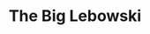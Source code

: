 ---
title: "The Big Lebowski"

year: 1998

director: "The Coen Brothers"

summary: "The audience runs a gauntlet of SoCal stereotypes where new shit constantly comes to light."

comment: "Too many great quotes in this movie to be counted."

image: "https://media.tenor.com/SnJcsDnGGDQAAAAd/the-big-lebowski-coen-brothers.gif"

rottentomates: "https://www.rottentomatoes.com/m/titanic"

imdb: "https://www.imdb.com/title/tt0118715/"

quotes:
  - "Yeah, well, you know, that's just, like, uhm, your opinion, man."
  
---